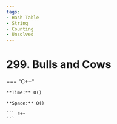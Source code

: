 ```yaml
---
tags:
- Hash Table
- String
- Counting
- Unsolved
---
```



# 299. Bulls and Cows

=== "C++"

    **Time:** O()

    **Space:** O()

    ``` c++
    ```